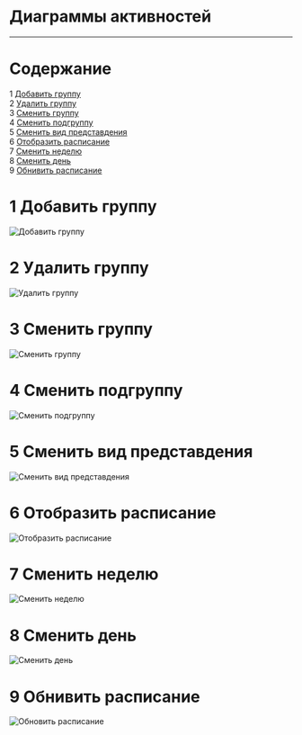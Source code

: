 # Диаграммы активностей
---

# Содержание
1 [Добавить группу](#add_group)  
2 [Удалить группу](#delete_group)  
3 [Сменить группу](#change_group)  
4 [Сменить подгруппу](#change_subgroup)  
5 [Сменить вид представдения](#change_view_type)   
6 [Отобразить расписание](#display_schedule)  
7 [Сменить неделю](#change_week)  
8 [Сменить день](#change_day)  
9 [Обнивить расписание](#update_schedule)  

<a name="add_group"/>

# 1 Добавить группу
![Добавить группу](../../../Images/UML/Activity/Add%20Group.jpg)

<a name="delete_group"/>

# 2 Удалить группу
![Удалить группу](../../../Images/UML/Activity/Delete%20group.jpg)

<a name="change_group"/>

# 3 Сменить группу
![Сменить группу](../../../Images/UML/Activity/Change%20group.jpg)
  
<a name="change_subgroup"/>

# 4 Сменить подгруппу
![Сменить подгруппу](../../../Images/UML/Activity/Change%20subgroup.jpg)

<a name="change_view_type"/>

# 5 Сменить вид представдения
![Сменить вид представдения](../../../Images/UML/Activity/Сhange%20view%20type.jpg)

<a name="display_schedule"/>

# 6 Отобразить расписание
![Отобразить расписание](../../../Images/UML/Activity/Display%20schedule.jpg)

<a name="change_week"/>

# 7 Сменить неделю
![Сменить неделю](../../../Images/UML/Activity/Change%20week.jpg)

<a name="change_day"/>

# 8 Сменить день
![Сменить день](../../../Images/UML/Activity/Change%20day.jpg)

<a name="update_schedule"/>

# 9 Обнивить расписание
![Обновить расписание](../../../Images/UML/Activity/Update_schedule.jpg)


